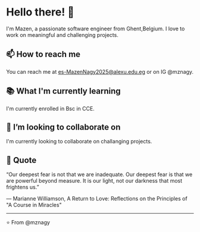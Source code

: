 # Hello there! 👋

I'm Mazen, a passionate software engineer from Ghent,Belgium. 
I love to work on meaningful and challenging projects.


## 📫 How to reach me

You can reach me at es-MazenNagy2025@alexu.edu.eg or on IG @mznagy.


## 📚 What I'm currently learning

I'm currently enrolled in Bsc in CCE.


## 🌱 I’m looking to collaborate on

I'm currently looking to collaborate on challanging projects.


## 📖 Quote

“Our deepest fear is not that we are inadequate. Our deepest fear is that we are powerful beyond measure. It is our light, not our darkness that most frightens us.” 

― Marianne Williamson, A Return to Love: Reflections on the Principles of "A Course in Miracles"

---

⭐️ From @mznagy

<!---
mznagy/mznagy is a ✨ special ✨ repository because its `README.md` (this file) appears on your GitHub profile.
You can click the Preview link to take a look at your changes.
--->
